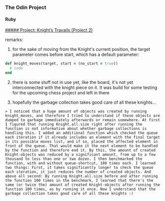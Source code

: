 ### The Odin Project
#### Ruby
[##### Project: Knight’s Travails (Project 2)](https://www.theodinproject.com/courses/ruby-programming/lessons/data-structures-and-algorithms)

remarks:
  1) for the sake of moving from the Knight's current position, the target parameter comes before start, which has a default parameter:
  ```ruby
  def knight_moves(target, start = (no_start = true))
    # code
  end
  ```
  2) there is some stuff not in use yet, like the board, it's not yet interconnected with the knight piece on it. It was build for some testing for the upcoming chess project and left in there

  3) hopefully the garbage collection takes good care of all these knights...
  
    > I noticed that a huge amount of objects was created by running knight_moves, and therefore I tried to understand if these objects are dumped to garbage immediately afterwards or remain somewhere. At first I figured that running Knight.all.size right after running the function is not informative about whether garbage collections is handling this. I added an additional function which checked the queue each iteration if it already includes an element with the final target in its possible moves list, and if so, placed the affected element in front of the queue. That would make it the next element to be handled by the function and therefore end it. By this, the amount of created Knight-objects was reduced by a significant amount, from up to a few thousand to less than one or two dozen. I then benchmarked the function, with and without queue-shortcut, 100 times each. I learned two things: First, it takes significantly longer to check the queue each iteration, it just reduces the number of created objects. And above all second: By running Knight.all.size before and after running the function 100 times in the benchmark, I learned that there's the same (or twice the) amount of created Knight-objects after running the function 100 times, as by running it once. Now I understand that the garbage collection takes good care of all these knights :)
